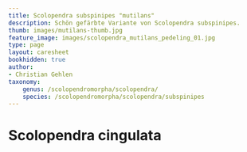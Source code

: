 ```yaml
---
title: Scolopendra subspinipes "mutilans"
description: Schön gefärbte Variante von Scolopendra subspinipes.
thumb: images/mutilans-thumb.jpg
feature_image: images/scolopendra_mutilans_pedeling_01.jpg
type: page
layout: caresheet
bookhidden: true
author:
- Christian Gehlen
taxonomy:
    genus: /scolopendromorpha/scolopendra/
    species: /scolopendromorpha/scolopendra/subspinipes
---
```

# Scolopendra cingulata

